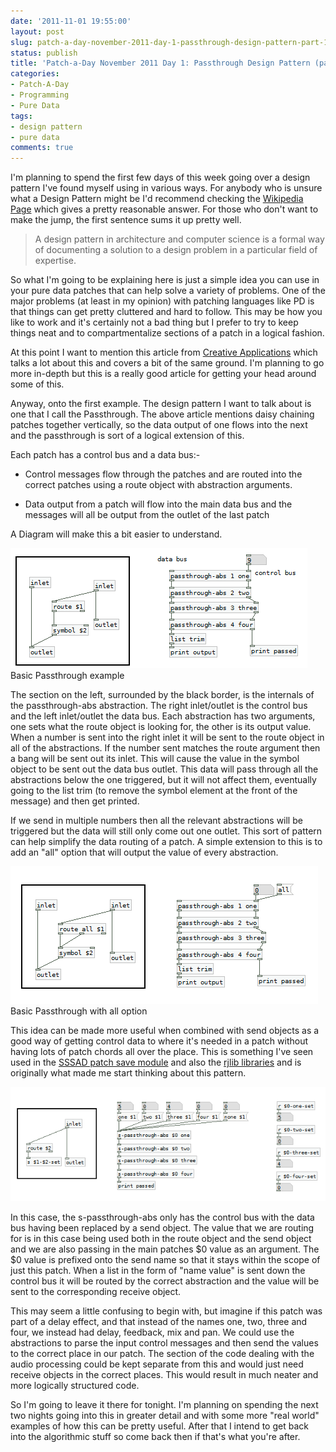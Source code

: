```yaml
---
date: '2011-11-01 19:55:00'
layout: post
slug: patch-a-day-november-2011-day-1-passthrough-design-pattern-part-1
status: publish
title: 'Patch-a-Day November 2011 Day 1: Passthrough Design Pattern (part 1)'
categories:
- Patch-A-Day
- Programming
- Pure Data
tags:
- design pattern
- pure data
comments: true
---
```


I'm planning to spend the first few days of this week going over a design pattern I've found myself using in various ways. For anybody who is unsure what a Design Pattern might be I'd recommend checking the [Wikipedia Page](http://en.wikipedia.org/wiki/Design_pattern) which gives a pretty reasonable answer. For those who don't want to make the jump, the first sentence sums it up pretty well.

> A design pattern in architecture and computer science is a formal way of documenting a solution to a design problem in a particular field of expertise.

So what I'm going to be explaining here is just a simple idea you can use in your pure data patches that can help solve a variety of problems. One of the major problems (at least in my opinion) with patching languages like PD is that things can get pretty cluttered and hard to follow. This may be how you like to work and it's certainly not a bad thing but I prefer to try to keep things neat and to compartmentalize sections of a patch in a logical fashion.

At this point I want to mention this article from [Creative Applications](http://www.creativeapplications.net/theory/patch-schematics-%E2%80%93-the-aesthetics-of-constraint-best-practices-theory/) which talks a lot about this and covers a bit of the same ground. I'm planning to go more in-depth but this is a really good article for getting your head around some of this.

Anyway, onto the first example. The design pattern I want to talk about is one that I call the Passthrough. The above article mentions daisy chaining patches together vertically, so the data output of one flows into the next and the passthrough is sort of a logical extension of this.

Each patch has a control bus and a data bus:-

  * Control messages flow through the patches and are routed into the correct patches using a route object with abstraction arguments.

  * Data output from a patch will flow into the main data bus and the messages will all be output from the outlet of the last patch

A Diagram will make this a bit easier to understand.

[![basic passthrough design](/a/2011-11-01-patch-a-day-2011-day-1-passthrough-design-pattern-part-1/passthrough-basic.png)](/a/2011-11-01-patch-a-day-2011-day-1-passthrough-design-pattern-part-1/passthrough-basic.png)
    Basic Passthrough example

The section on the left, surrounded by the black border, is the internals of the passthrough-abs abstraction. The right inlet/outlet is the control bus and the left inlet/outlet the data bus. Each abstraction has two arguments, one sets what the route object is looking for, the other is its output value. When a number is sent into the right inlet it will be sent to the route object in all of the abstractions. If the number sent matches the route argument then a bang will be sent out its inlet. This will cause the value in the symbol object to be sent out the data bus outlet. This data will pass through all the abstractions below the one triggered, but it will not affect them, eventually going to the list trim (to remove the symbol element at the front of the message) and then get printed.

If we send in multiple numbers then all the relevant abstractions will be triggered but the data will still only come out one outlet. This sort of pattern can help simplify the data routing of a patch. A simple extension to this is to add an "all" option that will output the value of every abstraction.

[![basic passthrough with all option](/a/2011-11-01-patch-a-day-2011-day-1-passthrough-design-pattern-part-1/passthrough-all.png)](/a/2011-11-01-patch-a-day-2011-day-1-passthrough-design-pattern-part-1/passthrough-all.png)
    Basic Passthrough with all option

This idea can be made more useful when combined with send objects as a good way of getting control data to where it's needed in a patch without having lots of patch chords all over the place. This is something I've seen used in the [SSSAD patch save module](http://puredata.hurleur.com/sujet-1531-sssad-save-module) and also the [rjlib libraries](https://github.com/rjdj/rjlib) and is originally what made me start thinking about this pattern.

![Passthrough with sends](/a/2011-11-01-patch-a-day-2011-day-1-passthrough-design-pattern-part-1/passthrough-send.png)

In this case, the s-passthrough-abs only has the control bus with the data bus having been replaced by a send object. The value that we are routing for is in this case being used both in the route object and the send object and we are also passing in the main patches $0 value as an argument. The $0 value is prefixed onto the send name so that it stays within the scope of just this patch. When a list in the form of "name value" is sent down the control bus it will be routed by the correct abstraction and the value will be sent to the corresponding receive object.

This may seem a little confusing to begin with, but imagine if this patch was part of a delay effect, and that instead of the names one, two, three and four, we instead had delay, feedback, mix and pan. We could use the abstractions to parse the input control messages and then send the values to the correct place in our patch. The section of the code dealing with the audio processing could be kept separate from this and would just need receive objects in the correct places. This would result in much neater and more logically structured code.

So I'm going to leave it there for tonight. I'm planning on spending the next two nights going into this in greater detail and with some more "real world" examples of how this can be pretty useful. After that I intend to get back into the algorithmic stuff so come back then if that's what you're after.

